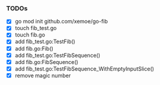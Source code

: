 ### TODOs

* [x]  go mod init github.com/xemoe/go-fib
* [x]  touch fib_test.go
* [x]  touch fib.go
* [x]  add fib_test.go:TestFib()
* [x]  add fib.go:Fib()
* [x]  add fib_test.go:TestFibSequence()
* [x]  add fib.go:FibSequence()
* [x]  add fib_test.go:TestFibSequence_WithEmptyInputSlice()
* [x]  remove magic number
